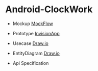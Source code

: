 # Android-ClockWork

- Mockup [MockFlow](https://wireframepro.mockflow.com/view/ClockWork_Natasha)
- Prototype [InvisionApp](https://jengsusy559331.invisionapp.com/overview/ClockWork-ck04nex4b2p82015p6pbkn8kl/screens?v=fD4i9KHNZRn6h8Lu%2Fq79yA%3D%3D&linkshare=urlcopied)
- Usecase [Draw.io](https://www.draw.io/?lightbox=1&target=blank&highlight=0000ff&edit=_blank&layers=1&nav=1&title=Use#R7Vttc5s4EP41zH2KBwT45aNjJ9ebS%2B8618tde98UkI0uAnmEXNv99ZVAwoCw6zQG3NaZSYIWCUvPs7va1WLLncXbXxlcRW9piIgF7HBruXMLgBHwxF8p2OUCz%2FdzwZLhMBc5e8F7%2FBkpoa2kaxyitNKRU0o4XlWFAU0SFPCKDDJGN9VuC0qqn7qCS2QI3geQmNJ%2FccijXDr27b38DcLLSH%2ByY6s7MdSdlSCNYEg3JZF7Z7kzRinPr%2BLtDBGJncYlH3d%2F4G4xMYYSfsqA3x9Wo8hfzRPyeLf7%2BOG%2FcPM4v%2FHG%2BWM%2BQbJWK1az5TsNAaPrJETyKbbl3m4izNH7FQzk3Y3gXMgiHhPRcsSlehxiHG0PTtQpli%2FUBtEYcbYTXdQAAIb5EKUyQwXgZo%2B%2F5yi1ikrY%2B7ojVJwvi0fvYREXCpkXoOR6BigoFGqimglNxL%2FbKk6U8YguaQLJA6Urhc7%2FiPOdUnK45rSKncCH7T6o8Vnjo2wMfN2cb8s35zvVyicnZ3QccbEAumYBOrJSbWKQLRE%2F0g%2F4zRQyRCDHn6oTOT8f%2FpWPGh%2BjXvkYXvmo8THplY%2FRlY8aH73SMb7SUaNj2CcfjhHzTMMYJwZJImJbyct1TKYBp0xgJQMbLKLDB%2FiEyDuaYo5pIro8Uc5pLDoQeeMWBs%2FLjM8ZJXKceJq7yH5Kz5gSvJRjOT1%2FDOUM%2FUoMBUa%2BEUS5thlDtRZCAQPzfzDaCMk9wygJU9NCCBExPuok4nRBDa2hidbE7xAtp6MAZ4t54TDEdclfiNbeXciG9hYhTKPsM53zuo7XegQ19B3F4pMLZr06s5pG%2FYjcValRNdaKabyCyJGh9xYYwljqMOEZguUW2nJhDIVsWemhWjW9EFrPq6wylOLP8CnrIBlbycVly%2FVvLX8uJFB5nkCwhFiDS4pxGMrxp7izg%2FanUnI1E6tIhMvacUT7D1rrjT0AkzzAKnjVPv1b1UV3oYtFilrRhOEhB7jIHKC4IDSA2XbSpyv0narBuLaZfRdnHJXs2z8M9ut8YUfJ9zf4wiLiKsKv0yKutnyoe2r41Wv0ZVrC1SV%2B1SV6X3WJ3nfmEF1DDWYwGwVLTvGCPCHwTE%2FYFBT6rZ1CTrpxhBeQRoLvwZFpfbjyse847pUQ50pI3UD6JcTthJCzA3v2NNTVG72ugrq1TaLtNNQ8frmLV4TuEDIY%2BoFOvYrsv7dTL9vAvROLaCvBcManbgS91j%2F0g09MMXASkHWIfvYco%2FRWwoEcw53442pMbL0qydATrzpHZ1A7SmgvBwFmEvJz2CfoNXLWuerVPl9kn%2B5R%2B7QHIh8FLZhnYSX6aMHuzkAd8%2F2kGaHBsxD9llgSunuhCJmWPDFxlSmD7vHnmpvW3GVZyRkOagHJqOE0VQdnnRwiaJ0oASomfhlHz7VajQ8aDlyaTp5bq8JNDKzu5fqB%2FRcK6DLBFwdZ8XZlX5Dp%2BZTtlSHIJWh%2FUI4X%2BAIUrV7udT0wOA03r60iBzhYHrpY1Dy7b10za6tvYSLf5wX2LYNJEFlAPNmeI7FIHstlZm2YVdsO5r%2BdYmrXQt%2BmapvXAOqoNVDNDXcahgVqSin%2FpiHc%2FZKKq2kgIgvhCFHPb3DoQrveOzxTOR17YgI5bM2izc1DgfeYiuBSIMdlYUuoac8q6Di1IMUZNyghaDo2aQs7t5ss7Ico%2BSpeLv2N1KZE%2B1r0PZ7wuQeS9NKBTFGB1LnZK1O%2BDsq%2B5pFozS%2FmO4pc6Buccqq0r7cQ2655R%2F9U79jWFu2ZO8s0CRnFcoO%2BEb9Z%2FovpCSaSckafkdZm5VcXmJCa6HRDaSKk6qgXNOHakzu6nbtoxzvTnjYCtT2tKe%2F2Gor34OWkieb%2BS1y5ley%2FCefefQE%3D)
- EntityDiagram [Draw.io](https://www.draw.io/?lightbox=1&highlight=0000ff&edit=_blank&layers=1&nav=1&title=Untitled%20Diagram.drawio#R7Vtdb6M4FP01kXYfdsVnkj6WpDM7q0xbNTvqswNO8NbYrHEmTX%2F92mBCEjChU2g1I0tRhS%2FXYPscXx9f3JE7S54%2FM5DGX2kE8cixoueROx85zsTxxF9p2BcGz58Uhg1DUWGyK8MSvUBltJR1iyKYnThySjFH6akxpITAkJ%2FYAGN0d%2Bq2pvj0rSnYwJphGQJctz6iiMeFdepblf0viDZx%2BWbbUncSUDorQxaDiO6OTO7NyJ0xSnlxlTzPIJZjV45LUe%2BT5u6hYQwS3qXCen4DdnyTTHaf4OPLo7vyoPOHesp3gLeqwwEDJIxVk%2Fm%2BHIdshxIMiCgFa0r4Ut2xRDmMEY4WYE%2B3sh0ZB%2BFTWQpiytCL8AdY3LKFQdxmXMHsjOXTEMYziikTBkLzF1SVlvJh6jUMZqLafdlf%2B8z0FTyfOC5AxssGUoxBmqFV3mRZMQFsg0hAOaeJcqoPZzk2kHH4fGRSw%2FsZ0gRythcu6q6nkFZUd9UDdhVv7KlyiY854zuKr4qrm8OTKzjFhUL0Feg6NXRHjuioRUAiytfiaskZIpsa2qLDPAeL0Sd4hk4DYACjDRFFDNeymhwxJKbQtTJzmsqHpSAU71rkPnOvsjyooZAmKuqucT5NYhRFkEg8KQccrA58SykiPB8qPxA%2FMaIz609%2F5IuGz0TZrsriJ90Zn1Ei%2BgJQDi0UzNhByY4G0FtnyWUmKOgFsztBX%2Fr1jryrQR5EkZge2Sn4ohGuXcwB6RMivm93oFsiG6nzMWTqlUxleLhEJn86EJk8DZkwDQFHlBREWJQlxxJ9%2BHt5d3tMiknA96kKOsL%2B31Yue8E9xfuNrFIa5KhLglEWIQK4WPknc8Ot4bhllzrrErm8odaosgFH7JpD0VGeyK4aGfJ6GeL4ZzpkUofYa9IhlqfHWL3tQWhsQDaiB9XrzmXPVe11Vx2WPoA5ZHLKB2J1ibIarw79fAPV6mrX6KEfCjNWZ062CKImDg4miGyNFjZA9wt0k1h5X6A10tcA3S%2FQk%2BlHA12Xpd8yyIxkeHvm4pCzOgZ33CQZSt70j66vWau%2FRMVKfbf6V2gRUTIzu31me53J0LJWN4E%2F3Mwea7DfZlIiGq02LP5NS%2Fj74j%2FR4J%2BCLNtRpiJAsA9Zyu%2BF7Tfb%2Bt3woG8eNK3wTTxwB0tfT2s8uKUcrVGZaDIr%2FeuTA%2BOzpd5qmO1%2B01I%2FWHrRudJMd444hhcy0YTnY2HWg65x4DCp3qQHmhjitaSP3vYxo54iNFu6AYCeNKj%2BJqCH%2B2qlS9DpvjSchYM8cM8BV0Ejvzr3gSS64JFBSAL1dWuBxJA71k2SYrqH0HCub85ddQwu46FERqlejjinRdsIjA6phPNcQsPXh8ag4g2VSnB1H8NR1CouVsVJmCJQBA9wXfOIqg9Vx14mRrTFiMOE612A%2BIMJEN0X8DViGb%2BtZSTOaIJBB6c0zuFv8YAJQPjSMzj9xtqdRPDhW3UC5IZsE8PXvvk67aijDmcF%2ByesLnsqqbjoJqak6yyG4dMX0iKWDl53W37sZjjVL6fsrqQaD8Upr74Luw45%2Bi5Pixmh1INQmvodw8ZwB710%2By%2BTiRkgCBwm1M%2BTiSlPgdUIAsstk9HBw8H%2F4fkZT7eT6pifiS4kXmS0%2FwddEMqQRHUfQ7V%2BqfbhaRmvvuV6pOzJKI0fUBpj53JKpvFAqN0SSH6FA6GebptklrPXx5hezpm86wkyT3fOJLy47Q3NlndwfnQ9SuoOth3SnEMxQPcL9FWDru0pEIhi9R%2B2xbJR%2FZuye%2FM%2F)

- Api Specification

